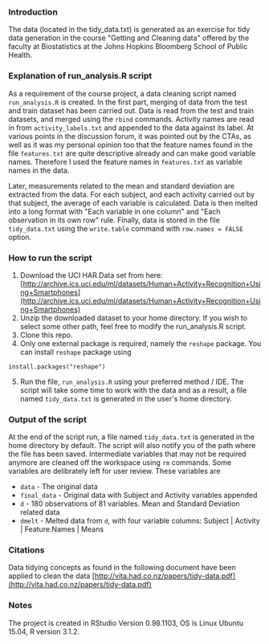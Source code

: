 ### Introduction
The data (located in the tidy_data.txt) is generated as an exercise for tidy data generation in the course "Getting and Cleaning data" offered by the faculty at Biostatistics at the Johns Hopkins Bloomberg School of Public Health. 


### Explanation of run_analysis.R script
As a requirement of the course project, a data cleaning script named `run_analysis.R` is created. In the first part, merging of data from the test and train dataset has been carried out. Data is read from the test and train datasets, and merged using the `rbind` commands. Activity names are read in from `activity_labels.txt` and appended to the data against its label. At various points in the discussion forum, it was pointed out by the CTAs, as well as it was my personal opinion too that the feature names found in the file `features.txt` are quite descriptive already and can make good variable names. Therefore I used the feature names in `features.txt` as variable names in the data.

Later, measurements related to the mean and standard deviation are extracted from the data. For each subject, and each activity carried out by that subject, the average of each variable is calculated. Data is then melted into a long format with "Each variable in one column" and "Each observation in its own row" rule. Finally, data is stored in the file `tidy_data.txt` using the `write.table` command with `row.names = FALSE` option.

### How to run the script
1. Download the UCI HAR Data set from here:
   [http://archive.ics.uci.edu/ml/datasets/Human+Activity+Recognition+Using+Smartphones](http://archive.ics.uci.edu/ml/datasets/Human+Activity+Recognition+Using+Smartphones)
2. Unzip the downloaded dataset to your home directory. If you wish to select some other path, feel free to modify the run_analysis.R script.
3. Clone this repo.
4. Only one external package is required, namely the `reshape` package. You can install `reshape` package using
```
install.packages("reshape")
```
5. Run the file, `run_analysis.R` using your preferred method / IDE. The script will take some time to work with the data and as a result, a file named `tidy_data.txt` is generated in the user's home directory.


### Output of the script
At the end of the script run, a file named `tidy_data.txt` is generated in the home directory by default. The script will also notify you of the path where the file has been saved.
Intermediate variables that may not be required anymore are cleaned off the workspace using `rm` commands. Some variables are delibrately left for user review. These variables are
* `data`       - The original data
* `final_data` - Original data with Subject and Activity variables appended
* `d`          - 180 observations of 81 variables. Mean and Standard Deviation related data
* `dmelt`      - Melted data from `d`, with four variable columns: Subject  |  Activity  |  Feature.Names  |  Means

### Citations
Data tidying concepts as found in the following document have been applied to clean the data
[http://vita.had.co.nz/papers/tidy-data.pdf](http://vita.had.co.nz/papers/tidy-data.pdf)

### Notes
The project is created in RStudio Version 0.98.1103, OS is Linux Ubuntu 15.04, R version 3.1.2.

